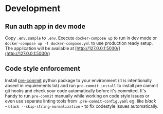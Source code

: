 # Development

## Run auth app in dev mode

Copy `.env.sample` to `.env`. Execute `docker-compose up` to run in dev mode or `docker-compose up -f docker-compose.yml` to use production ready setup. The application will be available at [http://127.0.0.1:5000/](http://127.0.0.1:5000/)


## Code style enforcement

Install [pre-commit](https://pypi.org/project/pre-commit/) python package to your environment (it is intentionally absent in requirements.txt) and run `pre-commit install` to install pre commit git hooks and check your code automatically before it's commited. It's handy to run `pre-commit` manually while working on code style issues or even use separate linting tools from `.pre-commit-config.yaml` eg. like *black* -  `black --skip-string-normalization` - to fix codestyle issues automatically.
